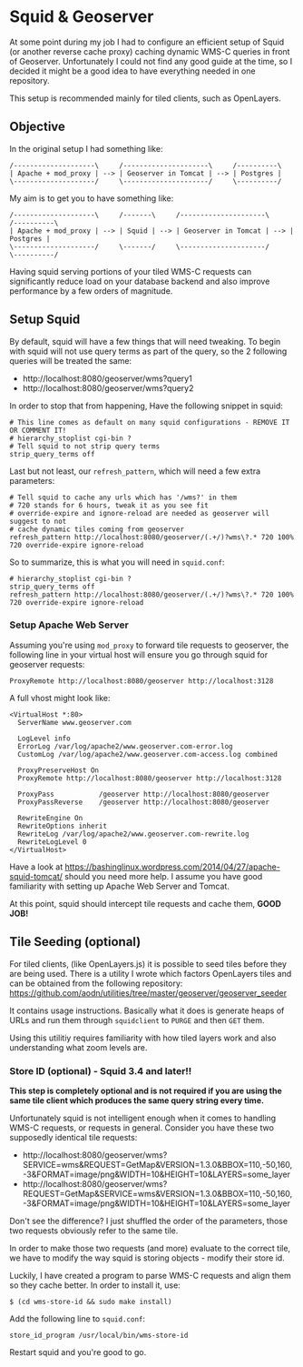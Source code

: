 # Squid & Geoserver

At some point during my job I had to configure an efficient setup of Squid
(or another reverse cache proxy) caching dynamic WMS-C queries in front of
Geoserver. Unfortunately I could not find any good guide at the time, so I
decided it might be a good idea to have everything needed in one repository.

This setup is recommended mainly for tiled clients, such as OpenLayers.

## Objective

In the original setup I had something like:
```
/--------------------\     /---------------------\     /----------\
| Apache + mod_proxy | --> | Geoserver in Tomcat | --> | Postgres |
\--------------------/     \---------------------/     \----------/
```

My aim is to get you to have something like:
```
/--------------------\     /-------\     /---------------------\     /----------\
| Apache + mod_proxy | --> | Squid | --> | Geoserver in Tomcat | --> | Postgres |
\--------------------/     \-------/     \---------------------/     \----------/
```

Having squid serving portions of your tiled WMS-C requests can significantly
reduce load on your database backend and also improve performance by a few
orders of magnitude.

## Setup Squid

By default, squid will have a few things that will need tweaking. To begin with
squid will not use query terms as part of the query, so the 2 following queries
will be treated the same:
 * http://localhost:8080/geoserver/wms?query1
 * http://localhost:8080/geoserver/wms?query2

In order to stop that from happening, Have the following snippet in squid:
```
# This line comes as default on many squid configurations - REMOVE IT OR COMMENT IT!
# hierarchy_stoplist cgi-bin ?
# Tell squid to not strip query terms
strip_query_terms off
```

Last but not least, our `refresh_pattern`, which will need a few extra parameters:
```
# Tell squid to cache any urls which has '/wms?' in them
# 720 stands for 6 hours, tweak it as you see fit
# override-expire and ignore-reload are needed as geoserver will suggest to not
# cache dynamic tiles coming from geoserver
refresh_pattern http://localhost:8080/geoserver/(.+/)?wms\?.* 720 100% 720 override-expire ignore-reload
```

So to summarize, this is what you will need in `squid.conf`:
```
# hierarchy_stoplist cgi-bin ?
strip_query_terms off
refresh_pattern http://localhost:8080/geoserver/(.+/)?wms\?.* 720 100% 720 override-expire ignore-reload
```

### Setup Apache Web Server

Assuming you're using `mod_proxy` to forward tile requests to geoserver, the
following line in your virtual host will ensure you go through squid for
geoserver requests:
```
ProxyRemote http://localhost:8080/geoserver http://localhost:3128
```

A full vhost might look like:
```
<VirtualHost *:80>
  ServerName www.geoserver.com
 
  LogLevel info
  ErrorLog /var/log/apache2/www.geoserver.com-error.log
  CustomLog /var/log/apache2/www.geoserver.com-access.log combined
 
  ProxyPreserveHost On
  ProxyRemote http://localhost:8080/geoserver http://localhost:3128
 
  ProxyPass           /geoserver http://localhost:8080/geoserver
  ProxyPassReverse    /geoserver http://localhost:8080/geoserver
 
  RewriteEngine On
  RewriteOptions inherit
  RewriteLog /var/log/apache2/www.geoserver.com-rewrite.log
  RewriteLogLevel 0
</VirtualHost>
```

Have a look at https://bashinglinux.wordpress.com/2014/04/27/apache-squid-tomcat/
should you need more help. I assume you have good familiarity with setting up
Apache Web Server and Tomcat.

At this point, squid should intercept tile requests and cache them, **GOOD JOB!**

## Tile Seeding (optional)

For tiled clients, (like OpenLayers.js) it is possible to seed tiles before
they are being used. There is a utility I wrote which factors OpenLayers tiles
and can be obtained from the following repository:
https://github.com/aodn/utilities/tree/master/geoserver/geoserver_seeder

It contains usage instructions. Basically what it does is generate heaps of
URLs and run them through `squidclient` to `PURGE` and then `GET` them.

Using this utilitiy requires familiarity with how tiled layers work and also
understanding what zoom levels are.

### Store ID (optional) - Squid 3.4 and later!!

**This step is completely optional and is not required if you are using the same
tile client which produces the same query string every time.**

Unfortunately squid is not intelligent enough when it comes to handling WMS-C
requests, or requests in general. Consider you have these two supposedly
identical tile requests:
 * http://localhost:8080/geoserver/wms?SERVICE=wms&REQUEST=GetMap&VERSION=1.3.0&BBOX=110,-50,160,-3&FORMAT=image/png&WIDTH=10&HEIGHT=10&LAYERS=some_layer
 * http://localhost:8080/geoserver/wms?REQUEST=GetMap&SERVICE=wms&VERSION=1.3.0&BBOX=110,-50,160,-3&FORMAT=image/png&WIDTH=10&HEIGHT=10&LAYERS=some_layer

Don't see the difference? I just shuffled the order of the parameters, those
two requests obviously refer to the same tile.

In order to make those two requests (and more) evaluate to the correct tile, we
have to modify the way squid is storing objects - modify their store id.

Luckily, I have created a program to parse WMS-C requests and align them so
they cache better. In order to install it, use:
```
$ (cd wms-store-id && sudo make install)
```

Add the following line to `squid.conf`:
```
store_id_program /usr/local/bin/wms-store-id
```

Restart squid and you're good to go.

